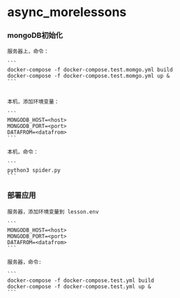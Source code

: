 # async_morelessons

### mongoDB初始化

    服务器上，命令：

    ```
    docker-compose -f docker-compose.test.momgo.yml build
    docker-compose -f docker-compose.test.momgo.yml up &
    ```


    本机，添加环境变量：

    ```
    MONGODB_HOST=<host>
    MONGODB_PORT=<port>
    DATAFROM=<datafrom>
    ```

    本机，命令：

    ```
    python3 spider.py
    ```


### 部署应用

    服务器，添加环境变量到 lesson.env

    ```
    MONGODB_HOST=<host>
    MONGODB_PORT=<port>
    DATAFROM=<datafrom>
    ```

    服务器，命令:

    ```
    docker-compose -f docker-compose.test.yml build
    docker-compose -f docker-compose.test.yml up &
    ```


